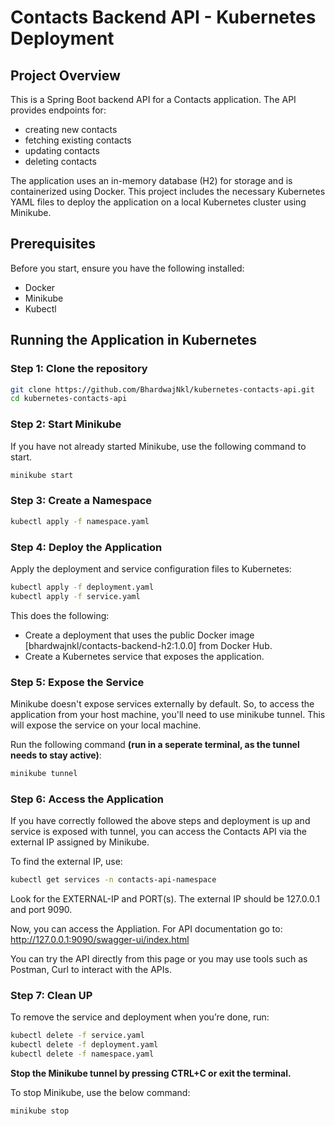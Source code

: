 # Contacts Backend API - Kubernetes Deployment
## Project Overview
This is a Spring Boot backend API for a Contacts application. The API provides endpoints for:
- creating new contacts
- fetching existing contacts
- updating contacts
- deleting contacts

The application uses an in-memory database (H2) for storage and is containerized using Docker. This project includes the necessary Kubernetes YAML files to deploy the application on a local Kubernetes cluster using Minikube.

## Prerequisites
Before you start, ensure you have the following installed:

- Docker
- Minikube
- Kubectl

## Running the Application in Kubernetes

### Step 1: Clone the repository
```bash
git clone https://github.com/BhardwajNkl/kubernetes-contacts-api.git
cd kubernetes-contacts-api
```

### Step 2: Start Minikube
If you have not already started Minikube, use the following command to start.
```bash
minikube start
```

### Step 3: Create a Namespace
```bash
kubectl apply -f namespace.yaml
```

### Step 4: Deploy the Application
Apply the deployment and service configuration files to Kubernetes:
```bash
kubectl apply -f deployment.yaml
kubectl apply -f service.yaml
```
This does the following:
- Create a deployment that uses the public Docker image [bhardwajnkl/contacts-backend-h2:1.0.0] from Docker Hub.
- Create a Kubernetes service that exposes the application.

### Step 5: Expose the Service
Minikube doesn't expose services externally by default. So, to access the application from your host machine, you'll need to use minikube tunnel. This will expose the service on your local machine.

Run the following command **(run in a seperate terminal, as the tunnel needs to stay active)**:
```bash
minikube tunnel
```

### Step 6: Access the Application
If you have correctly followed the above steps and deployment is up and service is exposed with tunnel, you can access the Contacts API via the external IP assigned by Minikube.

To find the external IP, use:
```bash
kubectl get services -n contacts-api-namespace
```

Look for the EXTERNAL-IP and PORT(s). The external IP should be 127.0.0.1 and port 9090.

Now, you can access the Appliation. For API documentation go to: http://127.0.0.1:9090/swagger-ui/index.html

You can try the API directly from this page or you may use tools such as Postman, Curl to interact with the APIs.

### Step 7: Clean UP
To remove the service and deployment when you’re done, run:
```bash
kubectl delete -f service.yaml
kubectl delete -f deployment.yaml
kubectl delete -f namespace.yaml
```

**Stop the Minikube tunnel by pressing CTRL+C or exit the terminal.**

To stop Minikube, use the below command:
```bash
minikube stop
```
